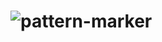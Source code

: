 # ![pattern-marker](https://user-images.githubusercontent.com/66085797/228473603-6ab304f2-e7e5-4e7c-8243-883f2e0cafba.png)
